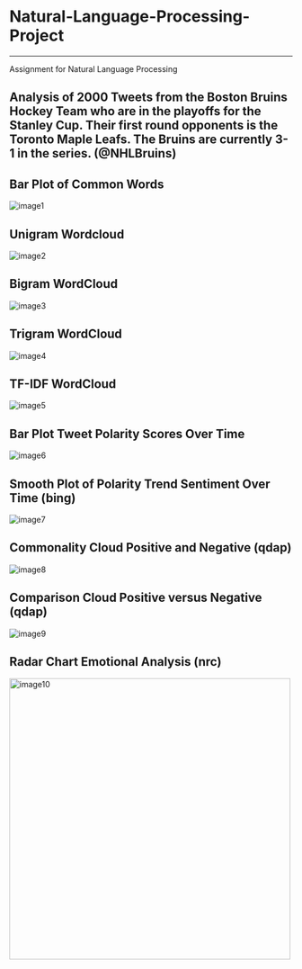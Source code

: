 # Natural-Language-Processing-Project
***
Assignment for Natural Language Processing

## Analysis of 2000 Tweets from the Boston Bruins Hockey Team who are in the playoffs for the Stanley Cup. Their first round opponents is the Toronto Maple Leafs. The Bruins are currently 3-1 in the series. (@NHLBruins)

## Bar Plot of Common Words
![image1](https://user-images.githubusercontent.com/37115533/39056622-3b15ea52-4485-11e8-9ab6-dd821c421a96.png)

## Unigram Wordcloud
![image2](https://user-images.githubusercontent.com/37115533/39056623-3b2080ac-4485-11e8-83e5-c18462032c9f.png)

## Bigram WordCloud
![image3](https://user-images.githubusercontent.com/37115533/39056624-3b2af2e4-4485-11e8-8049-c55ae66c9551.png)

## Trigram WordCloud
![image4](https://user-images.githubusercontent.com/37115533/39056625-3b397cec-4485-11e8-80f9-10894163b7d5.png)

## TF-IDF WordCloud
![image5](https://user-images.githubusercontent.com/37115533/39056626-3b458992-4485-11e8-9cf2-1f94592febf0.png)

## Bar Plot Tweet Polarity Scores Over Time
![image6](https://user-images.githubusercontent.com/37115533/39056627-3b58d15a-4485-11e8-800f-26846e7dfc1b.png)

## Smooth Plot of Polarity Trend Sentiment Over Time (bing)
![image7](https://user-images.githubusercontent.com/37115533/39056628-3b65982c-4485-11e8-9381-31fee8c88b7b.png)

## Commonality Cloud Positive and Negative (qdap)
![image8](https://user-images.githubusercontent.com/37115533/39056619-3aee533e-4485-11e8-9e6d-b5a4f0f80fb3.png)

## Comparison Cloud Positive versus Negative (qdap)
![image9](https://user-images.githubusercontent.com/37115533/39056620-3afd4fba-4485-11e8-82dc-9ce710c34da2.png)

## Radar Chart Emotional Analysis (nrc)
<img width="500" alt="image10" src="https://user-images.githubusercontent.com/37115533/39056754-8c8716cc-4485-11e8-8c16-e36411c1d202.png">
